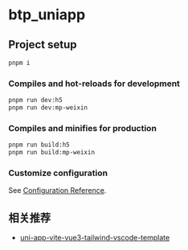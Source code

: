# btp_uniapp

## Project setup

```bash
pnpm i
```

### Compiles and hot-reloads for development

```bash
pnpm run dev:h5
pnpm run dev:mp-weixin
```

### Compiles and minifies for production

```bash
pnpm run build:h5
pnpm run build:mp-weixin
```

### Customize configuration

See [Configuration Reference](https://cli.vuejs.org/config/).

## 相关推荐

- [uni-app-vite-vue3-tailwind-vscode-template](https://github.com/sonofmagic/uni-app-vite-vue3-tailwind-vscode-template)

